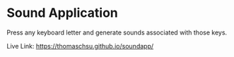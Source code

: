 # Sound Application

Press any keyboard letter and generate sounds associated with those keys.

Live Link:
https://thomaschsu.github.io/soundapp/
